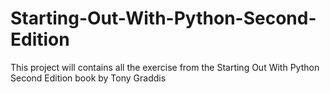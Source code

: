 # Starting-Out-With-Python-Second-Edition
This project will contains all the exercise from the Starting Out With  Python Second Edition book by Tony Graddis
